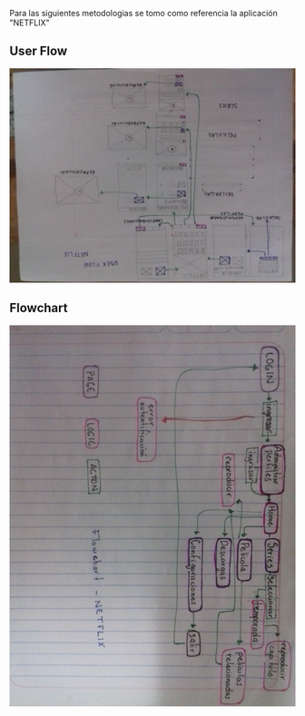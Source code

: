

Para las siguientes metodologias se tomo como referencia la aplicación "NETFLIX"
## User Flow

![Sketch](image/2.jpg)
## Flowchart

![Sketch](image/1.jpg)


